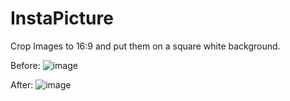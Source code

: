 # InstaPicture
Crop Images to 16:9 and put them on a square white background.

Before:
![image](doc/example-input.jpg)

After:
![image](doc/example-output.png)
